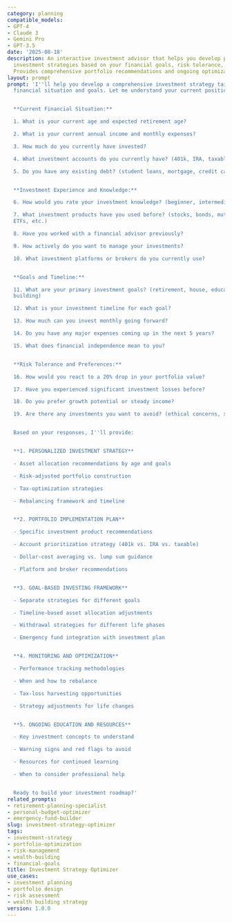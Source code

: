 ```yaml
---
category: planning
compatible_models:
- GPT-4
- Claude 3
- Gemini Pro
- GPT-3.5
date: '2025-08-18'
description: An interactive investment advisor that helps you develop personalized
  investment strategies based on your financial goals, risk tolerance, and time horizon.
  Provides comprehensive portfolio recommendations and ongoing optimization guidance.
layout: prompt
prompt: 'I''ll help you develop a comprehensive investment strategy tailored to your
  financial situation and goals. Let me understand your current position and objectives.


  **Current Financial Situation:**

  1. What is your current age and expected retirement age?

  2. What is your current annual income and monthly expenses?

  3. How much do you currently have invested?

  4. What investment accounts do you currently have? (401k, IRA, taxable, etc.)

  5. Do you have any existing debt? (student loans, mortgage, credit cards)


  **Investment Experience and Knowledge:**

  6. How would you rate your investment knowledge? (beginner, intermediate, advanced)

  7. What investment products have you used before? (stocks, bonds, mutual funds,
  ETFs, etc.)

  8. Have you worked with a financial advisor previously?

  9. How actively do you want to manage your investments?

  10. What investment platforms or brokers do you currently use?


  **Goals and Timeline:**

  11. What are your primary investment goals? (retirement, house, education, wealth
  building)

  12. What is your investment timeline for each goal?

  13. How much can you invest monthly going forward?

  14. Do you have any major expenses coming up in the next 5 years?

  15. What does financial independence mean to you?


  **Risk Tolerance and Preferences:**

  16. How would you react to a 20% drop in your portfolio value?

  17. Have you experienced significant investment losses before?

  18. Do you prefer growth potential or steady income?

  19. Are there any investments you want to avoid? (ethical concerns, sectors, etc.)


  Based on your responses, I''ll provide:


  **1. PERSONALIZED INVESTMENT STRATEGY**

  - Asset allocation recommendations by age and goals

  - Risk-adjusted portfolio construction

  - Tax-optimization strategies

  - Rebalancing framework and timeline


  **2. PORTFOLIO IMPLEMENTATION PLAN**

  - Specific investment product recommendations

  - Account prioritization strategy (401k vs. IRA vs. taxable)

  - Dollar-cost averaging vs. lump sum guidance

  - Platform and broker recommendations


  **3. GOAL-BASED INVESTING FRAMEWORK**

  - Separate strategies for different goals

  - Timeline-based asset allocation adjustments

  - Withdrawal strategies for different life phases

  - Emergency fund integration with investment plan


  **4. MONITORING AND OPTIMIZATION**

  - Performance tracking methodologies

  - When and how to rebalance

  - Tax-loss harvesting opportunities

  - Strategy adjustments for life changes


  **5. ONGOING EDUCATION AND RESOURCES**

  - Key investment concepts to understand

  - Warning signs and red flags to avoid

  - Resources for continued learning

  - When to consider professional help


  Ready to build your investment roadmap?'
related_prompts:
- retirement-planning-specialist
- personal-budget-optimizer
- emergency-fund-builder
slug: investment-strategy-optimizer
tags:
- investment-strategy
- portfolio-optimization
- risk-management
- wealth-building
- financial-goals
title: Investment Strategy Optimizer
use_cases:
- investment planning
- portfolio design
- risk assessment
- wealth building strategy
version: 1.0.0
---
```

